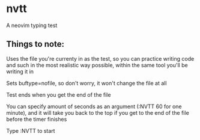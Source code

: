 # nvtt
A neovim typing test

## Things to note:
Uses the file you're currenty in as the test, so you can practice writing code and such in the most realistic way possible, within the same tool you'll be writing it in

Sets buftype=nofile, so don't worry, it won't change the file at all

Test ends when you get the end of the file

You can specify amount of seconds as an argument (:NVTT 60 for one minute), and it will take you back to the top if you get to the end of the file before the timer finishes

Type :NVTT to start
